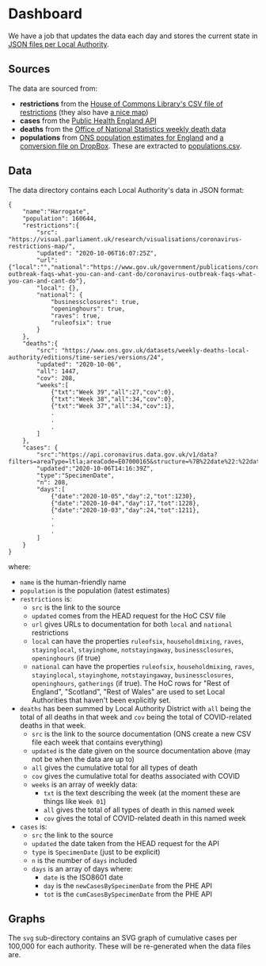 # Dashboard

We have a job that updates the data each day and stores the current state in [JSON files per Local Authority](data/).

## Sources

The data are sourced from:

* __restrictions__ from the [House of Commons Library's CSV file of restrictions](https://visual.parliament.uk/research/visualisations/coronavirus-restrictions-map/commonslibrary-coronavirus-restrictions-data.csv) (they also have [a nice map](https://visual.parliament.uk/research/visualisations/coronavirus-restrictions-map/))
* __cases__ from the [Public Health England API](https://coronavirus.data.gov.uk/developers-guide)
* __deaths__ from the [Office of National Statistics weekly death data](https://www.ons.gov.uk/datasets/weekly-deaths-local-authority/editions/time-series/versions/)
* __populations__ from [ONS population estimates for England](https://www.ons.gov.uk/peoplepopulationandcommunity/populationandmigration/populationprojections/datasets/localauthoritiesinenglandtable2) and [a conversion file on DropBox](https://www.dropbox.com/s/s2en5rf72zpdbag/Health%20Board%20to%20LA%20Look%20Up.xlsx?dl=0). These are extracted to [populations.csv](../data/populations.csv).


## Data

The data directory contains each Local Authority's data in JSON format:

```[type=javascript]
{
	"name":"Harrogate",
	"population": 160644,
	"restrictions":{
		"src": "https://visual.parliament.uk/research/visualisations/coronavirus-restrictions-map/",
		"updated": "2020-10-06T16:07:25Z",
		"url": {"local":"","national":"https://www.gov.uk/government/publications/coronavirus-outbreak-faqs-what-you-can-and-cant-do/coronavirus-outbreak-faqs-what-you-can-and-cant-do"},
		"local": {},
		"national": {
			"businessclosures": true,
			"openinghours": true,
			"raves": true,
			"ruleofsix": true
		}
	},
	"deaths":{
		"src": "https://www.ons.gov.uk/datasets/weekly-deaths-local-authority/editions/time-series/versions/24",
		"updated": "2020-10-06",
		"all": 1447,
		"cov": 208,
		"weeks":[
			{"txt":"Week 39","all":27,"cov":0},
			{"txt":"Week 38","all":34,"cov":0},
			{"txt":"Week 37","all":34,"cov":1},
			.
			.
			.
		]
	},
	"cases": {
		"src":"https://api.coronavirus.data.gov.uk/v1/data?filters=areaType=ltla;areaCode=E07000165&structure=%7B%22date%22:%22date%22,%22areaName%22:%22areaName%22,%22areaCode%22:%22areaCode%22,%22newCasesBySpecimenDate%22:%22newCasesBySpecimenDate%22,%22cumCasesBySpecimenDate%22:%22cumCasesBySpecimenDate%22,%22cumCasesBySpecimenDateRate%22:%22cumCasesBySpecimenDateRate%22%7D&format=json",
		"updated":"2020-10-06T14:16:39Z",
		"type":"SpecimenDate",
		"n": 208,
		"days":[
			{"date":"2020-10-05","day":2,"tot":1230},
			{"date":"2020-10-04","day":17,"tot":1228},
			{"date":"2020-10-03","day":24,"tot":1211},
			.
			.
			.
		]
	}
}
```

where:
* `name` is the human-friendly name
* `population` is the population (latest estimates)
* `restrictions` is:
  * `src` is the link to the source
  * `updated` comes from the HEAD request for the HoC CSV file
  * `url` gives URLs to documentation for both `local` and `national` restrictions
  * `local` can have the properties `ruleofsix`, `householdmixing`, `raves`, `stayinglocal`, `stayinghome`, `notstayingaway`, `businessclosures`, `openinghours` (if true)
  * `national` can have the properties `ruleofsix`, `householdmixing`, `raves`, `stayinglocal`, `stayinghome`, `notstayingaway`, `businessclosures`, `openinghours`, `gatherings` (if true). The HoC rows for "Rest of England", "Scotland", "Rest of Wales" are used to set Local Authorities that haven't been explicitly set.
* `deaths` has been summed by Local Authority District with `all` being the total of all deaths in that week and `cov` being the total of COVID-related deaths in that week.
  * `src` is the link to the source documentation (ONS create a new CSV file each week that contains everything)
  * `updated` is the date given on the source documentation above (may not be when the data are up to)
  * `all` gives the cumulative total for all types of death
  * `cov` gives the cumulative total for deaths associated with COVID
  * `weeks` is an array of weekly data:
    * `txt` is the text describing the week (at the moment these are things like `Week 01`)
	* `all` gives the total of all types of death in this named week
	* `cov` gives the total of COVID-related death in this named week
* `cases` is:
  * `src` the link to the source
  * `updated` the date taken from the HEAD request for the API
  * `type` is `SpecimenDate` (just to be explicit)
  * `n` is the number of `days` included
  * `days` is an array of days where:
    * `date` is the ISO8601 date
	* `day` is the `newCasesBySpecimenDate` from the PHE API
	* `tot` is the `cumCasesBySpecimenDate` from the PHE API


## Graphs

The `svg` sub-directory contains an SVG graph of cumulative cases per 100,000 for each authority. These will be re-generated when the data files are.
